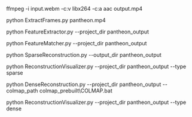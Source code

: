 ffmpeg -i input.webm -c:v libx264 -c:a aac output.mp4

python ExtractFrames.py pantheon.mp4

python FeatureExtractor.py --project_dir pantheon_output

python FeatureMatcher.py --project_dir pantheon_output

python SparseReconstruction.py --output_dir pantheon_output

python ReconstructionVisualizer.py --project_dir pantheon_output --type sparse

python DenseReconstruction.py --project_dir pantheon_output --colmap_path colmap_prebuilt\COLMAP.bat

python ReconstructionVisualizer.py --project_dir pantheon_output --type dense